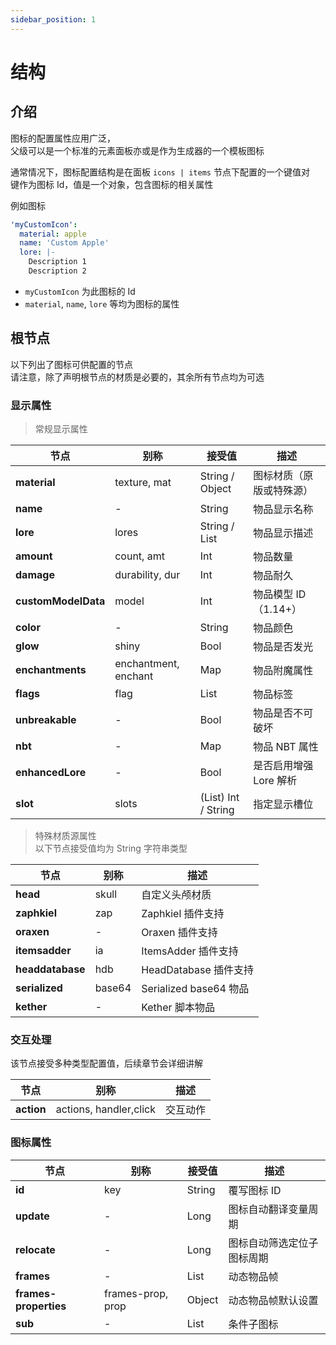 ```yaml
---
sidebar_position: 1
---
```


# 结构

## 介绍

图标的配置属性应用广泛，  
父级可以是一个标准的元素面板亦或是作为生成器的一个模板图标

通常情况下，图标配置结构是在面板 `icons | items` 节点下配置的一个键值对  
键作为图标 Id，值是一个对象，包含图标的相关属性

例如图标
```yaml
'myCustomIcon':
  material: apple
  name: 'Custom Apple'
  lore: |-
    Description 1
    Description 2
```

- `myCustomIcon` 为此图标的 Id
- `material`, `name`, `lore` 等均为图标的属性

## 根节点

以下列出了图标可供配置的节点  
请注意，除了声明根节点的材质是必要的，其余所有节点均为可选  

### 显示属性

> 常规显示属性  

| **节点**              | 别称                   | 接受值                 | 描述              |
|---------------------|----------------------|---------------------|-----------------|
| **material**        | texture, mat         | String / Object     | 图标材质（原版或特殊源）    |
| **name**            | -                    | String              | 物品显示名称          |
| **lore**            | lores                | String / List       | 物品显示描述          |
| **amount**          | count, amt           | Int                 | 物品数量            |
| **damage**          | durability, dur      | Int                 | 物品耐久            |
| **customModelData** | model                | Int                 | 物品模型 ID （1.14+） |
| **color**           | -                    | String              | 物品颜色            |
| **glow**            | shiny                | Bool                | 物品是否发光          |
| **enchantments**    | enchantment, enchant | Map                 | 物品附魔属性          |
| **flags**           | flag                 | List                | 物品标签            |
| **unbreakable**     | -                    | Bool                | 物品是否不可破坏        |
| **nbt**             | -                    | Map                 | 物品 NBT 属性       |
| **enhancedLore**    | -                    | Bool                | 是否启用增强 Lore 解析  |
| **slot**            | slots                | (List) Int / String | 指定显示槽位          |

> 特殊材质源属性  
> 以下节点接受值均为 String 字符串类型

| **节点**           | 别称     | 描述                   |
|------------------|--------|----------------------|
| **head**         | skull  | 自定义头颅材质              |
| **zaphkiel**     | zap    | Zaphkiel 插件支持        |
| **oraxen**       | -      | Oraxen 插件支持          |
| **itemsadder**   | ia     | ItemsAdder 插件支持      |
| **headdatabase** | hdb    | HeadDatabase 插件支持    |
| **serialized**   | base64 | Serialized base64 物品 |
| **kether**       | -      | Kether 脚本物品          |

### 交互处理

该节点接受多种类型配置值，后续章节会详细讲解

| **节点**     | 别称                     | 描述   |
|------------|------------------------|------|
| **action** | actions, handler,click | 交互动作 |

### 图标属性

| **节点**                | 别称                | 接受值    | 描述              |
|-----------------------|-------------------|--------|-----------------|
| **id**                | key               | String | 覆写图标 ID         |
| **update**            | -                 | Long   | 图标自动翻译变量周期      |
| **relocate**          | -                 | Long   | 图标自动筛选定位子图标周期   |
| **frames**            | -                 | List   | 动态物品帧           |
| **frames-properties** | frames-prop, prop | Object | 动态物品帧默认设置       |
| **sub**               | -                 | List   | 条件子图标           |